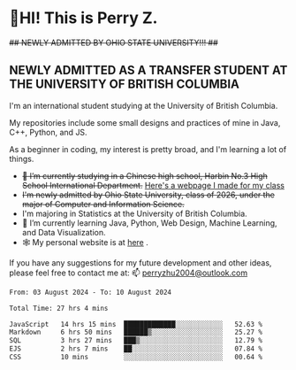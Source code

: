 # 🌄HI! This is Perry Z. <br> #
<s>## NEWLY ADMITTED BY OHIO STATE UNIVERSITY!!! ##</s>
## NEWLY ADMITTED AS A TRANSFER STUDENT AT THE UNIVERSITY OF BRITISH COLUMBIA ##
I'm an international student studying at the University of British Columbia. <br>

My repositories include some small designs and practices of mine in Java, C++, Python, and JS. <br>

As a beginner in coding, my interest is pretty broad, and I'm learning a lot of things. <br>
- <s>🔭 I’m currently studying in a Chinese high school, Harbin No.3 High School International Department.</s> [Here's a webpage I made for my class](https://perry2004.github.io/weirdos/)
- <s> I'm newly admitted by Ohio State University, class of 2026, under the major of Computer and Information Science. </s>
- I'm majoring in Statistics at the University of British Columbia. 
- 🌱 I’m currently learning Java, Python, Web Design, Machine Learning, and Data Visualization. 
- 🕸️ My personal website is at <a href="https://zhu-yp.cn">here</a> .  

If you have any suggestions for my future development and other ideas, please feel free to contact me at: 📫 [perryzhu2004@outlook.com](mailto:perryzhu2004@outlook.com)

<!--START_SECTION:waka-->

```txt
From: 03 August 2024 - To: 10 August 2024

Total Time: 27 hrs 4 mins

JavaScript   14 hrs 15 mins  █████████████░░░░░░░░░░░░   52.63 %
Markdown     6 hrs 50 mins   ██████▒░░░░░░░░░░░░░░░░░░   25.27 %
SQL          3 hrs 27 mins   ███▒░░░░░░░░░░░░░░░░░░░░░   12.79 %
EJS          2 hrs 7 mins    ██░░░░░░░░░░░░░░░░░░░░░░░   07.84 %
CSS          10 mins         ░░░░░░░░░░░░░░░░░░░░░░░░░   00.64 %
```

<!--END_SECTION:waka-->
